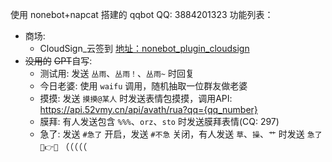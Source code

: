 使用 nonebot+napcat 搭建的 qqbot
QQ: 3884201323
功能列表：
- 商场: 
  -  CloudSign_云签到 [地址：nonebot_plugin_cloudsign](https://github.com/Monarchdos/nonebot_plugin_cloudsign)
- ~~没用的~~ ~~GPT~~自写:
  - 测试用: 发送 `丛雨`、`丛雨！`、`丛雨~` 时回复
  - 今日老婆: 使用 `waifu` 调用，随机抽取一位群友做老婆
  - 摸摸: 发送 `摸摸@某人` 时发送表情包摸摸，调用API: https://api.52vmy.cn/api/avath/rua?qq={qq_number}
  - 膜拜: 有人发送包含 `%%%`、`orz`、`sto` 时发送膜拜表情(CQ: 297)
  - 急了: 发送 `#急了` 开启，发送 `#不急` 关闭，有人发送 `草`、`操`、`艹` 时发送 `急了🤣👉🤳` （（（（（
